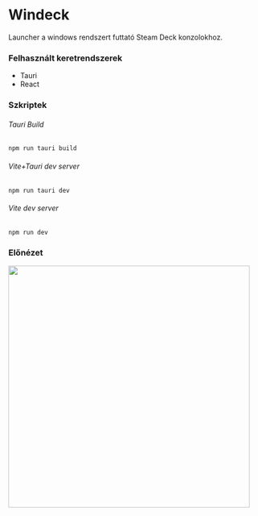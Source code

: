 # Windeck

Launcher a windows rendszert futtató Steam Deck konzolokhoz.

### Felhasznált keretrendszerek

- Tauri
- React

### Szkriptek

###### Tauri Build
`npm run tauri build`

###### Vite+Tauri dev server
`npm run tauri dev`

###### Vite dev server
`npm run dev`

### Előnézet

<a href="https://lh3.googleusercontent.com/drive-viewer/AEYmBYQoGSiTRDWWNU80EAhpj9-cROeJQbzRKLx7y6P9UYp7zhWSkQR-7R4baKJP2wvOH2DT9RRP99oSYyXc8uY-IvJw9Nd44Q=s1600?source=screenshot.guru"> <img width="480px" hieght="auto" src="https://lh3.googleusercontent.com/drive-viewer/AEYmBYQoGSiTRDWWNU80EAhpj9-cROeJQbzRKLx7y6P9UYp7zhWSkQR-7R4baKJP2wvOH2DT9RRP99oSYyXc8uY-IvJw9Nd44Q=s1600" /> </a>
